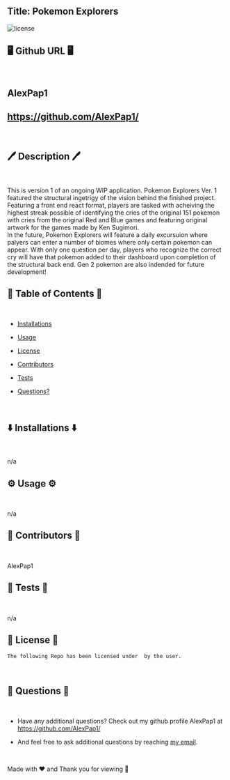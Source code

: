 ## Title: Pokemon Explorers

![license](https://img.shields.io/badge/License--blue.svg)

## 🖥️ Github URL 🖥️
<br />

## AlexPap1
## https://github.com/AlexPap1/
<br />

## 🖊️ Description 🖊️
<br />

This is version 1 of an ongoing WIP application. Pokemon Explorers Ver. 1 featured the structural ingetrigy of the vision behind the finished project. Featuring a front end react format, players are tasked with acheiving the highest streak possible of identifying the cries of the original 151 pokemon with cries from the original Red and Blue games and featuring original artwork for the games made by Ken Sugimori.
<br />
In the future, Pokemon Explorers will feature a daily excursuion where palyers can enter a number of biomes where only certain pokemon can appear. With only one question per day, players who recognize the correct cry will have that pokemon added to their dashboard upon completion of the structural back end. Gen 2 pokemon are also indended for future development!
<br />

## 📜 Table of Contents 📜
<br />

* [Installations](#⬇️-installations-⬇️)
* [Usage](#⚙️-usage-⚙️)

* [License](#👮-license-👮)

* [Contributors](#🤝-contributors-🤝)
* [Tests](#👾-tests-👾)
* [Questions?](#🤔-questions-🤔)
<br />

## ⬇️ Installations ⬇️
<br />

n/a
<br />

## ⚙️ Usage ⚙️
<br />

n/a
<br />

## 🤝 Contributors 🤝
<br />

AlexPap1
<br />

## 👾 Tests 👾
<br />

n/a
<br />

## 👮 License 👮
    
    The following Repo has been licensed under  by the user.
<br />

## 🤔 Questions 🤔
<br />

* Have any additional questions? Check out my github profile AlexPap1 at https://github.com/AlexPap1/

* And feel free to ask additional questions by reaching [my email](mailto:arpappagallo@gmail.com).
<br />

Made with ❤️ and Thank you for viewing 🤝

